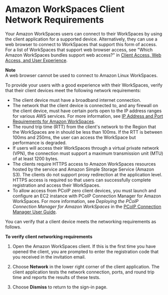 # Amazon WorkSpaces Client Network Requirements<a name="workspaces-network-requirements"></a>

Your Amazon WorkSpaces users can connect to their WorkSpaces by using the client application for a supported device\. Alternatively, they can use a web browser to connect to WorkSpaces that support this form of access\. For a list of WorkSpaces that support web browser access, see "Which Amazon WorkSpaces bundles support web access?" in [Client Access, Web Access, and User Experience](https://aws.amazon.com/workspaces/faqs/#Client_Access.2C_Web_Access.2C_and_User_Experience)\.

**Note**  
A web browser cannot be used to connect to Amazon Linux WorkSpaces\.

To provide your users with a good experience with their WorkSpaces, verify that their client devices meet the following network requirements:
+ The client device must have a broadband internet connection\.
+ The network that the client device is connected to, and any firewall on the client device, must have certain ports open to the IP address ranges for various AWS services\. For more information, see [IP Address and Port Requirements for Amazon WorkSpaces](workspaces-port-requirements.md)\.
+ The round trip time \(RTT\) from the client's network to the Region that the WorkSpaces are in should be less than 100ms\. If the RTT is between 100ms and 250ms, the user can access the WorkSpace but performance is degraded\.
+ If users will access their WorkSpaces through a virtual private network \(VPN\), the connection must support a maximum transmission unit \(MTU\) of at least 1200 bytes\.
+ The clients require HTTPS access to Amazon WorkSpaces resources hosted by the service and Amazon Simple Storage Service \(Amazon S3\)\. The clients do not support proxy redirection at the application level\. HTTPS access is required so that users can successfully complete registration and access their WorkSpaces\.
+ To allow access from PCoIP zero client devices, you must launch and configure an EC2 instance with PCoIP Connection Manager for Amazon WorkSpaces\. For more information, see *Deploying the PCoIP Connection Manager for Amazon WorkSpaces* in the [PCoIP Connection Manager User Guide](http://www.teradici.com/web-help/Connecting_ZC_AWS_HTML5/TER1408002_Connecting_ZC_AWS.htm)\.

You can verify that a client device meets the networking requirements as follows\.

**To verify client networking requirements**

1. Open the Amazon WorkSpaces client\. If this is the first time you have opened the client, you are prompted to enter the registration code that you received in the invitation email\.

1. Choose **Network** in the lower right corner of the client application\. The client application tests the network connection, ports, and round trip time and reports the results of these tests\.

1. Choose **Dismiss** to return to the sign\-in page\.